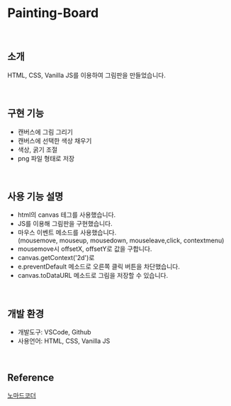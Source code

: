 # Painting-Board

<br>

## 소개
HTML, CSS, Vanilla JS를 이용하여 그림판을 만들었습니다.

<br>

## 구현 기능
  - 캔버스에 그림 그리기
  - 캔버스에 선택한 색상 채우기
  - 색상, 굵기 조절
  - png 파일 형태로 저장 

<br>

## 사용 기능 설명 
  - html의 canvas 테그를 사용했습니다.
  - JS를 이용해 그림판을 구현했습니다.
  - 마우스 이벤트 메소드를 사용했습니다.<br>
    (mousemove, mouseup, mousedown, mouseleave,click, contextmenu)
  - mousemove시 offsetX, offsetY로 값을 구합니다.
  - canvas.getContext('2d')로 
  - e.preventDefault 메소드로 오른쪽 클릭 버튼을 차단했습니다.
  - canvas.toDataURL 메소드로 그림을 저장할 수 있습니다.

<br>

## 개발 환경
  - 개발도구: VSCode, Github
  - 사용언어: HTML, CSS, Vanilla JS

<br>

## Reference
  [노마드코더](https://www.youtube.com/channel/UCUpJs89fSBXNolQGOYKn0YQ)